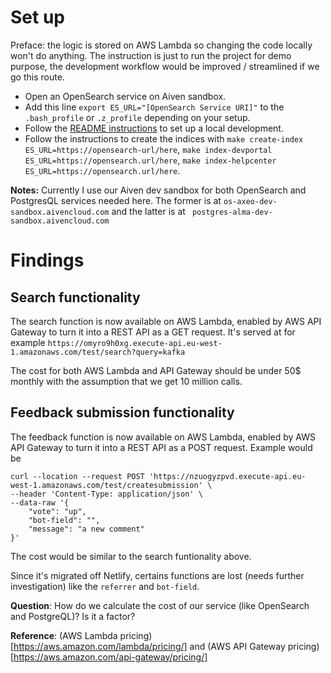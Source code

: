 # Set up

Preface: the logic is stored on AWS Lambda so changing the code locally won't do anything. The instruction is just to run the project for demo purpose, the development workflow would be improved / streamlined if we go this route.

- Open an OpenSearch service on Aiven sandbox.
- Add this line `export ES_URL="[OpenSearch Service URI]"` to the `.bash_profile` or `.z_profile` depending on your setup.
- Follow the [README instructions](https://github.com/aiven/devportal#local-development) to set up a local development.
- Follow the instructions to create the indices with `make create-index ES_URL=https://opensearch-url/here`, `make index-devportal ES_URL=https://opensearch.url/here`, `make index-helpcenter ES_URL=https://opensearch.url/here`.

**Notes:** Currently I use our Aiven dev sandbox for both OpenSearch and PostgresQL services needed here. The former is at `os-axeo-dev-sandbox.aivencloud.com` and the latter is at ` postgres-alma-dev-sandbox.aivencloud.com`

# Findings

## Search functionality

The search function is now available on AWS Lambda, enabled by AWS API Gateway to turn it into a REST API as a GET request. It's served at for example `https://omyro9h0xg.execute-api.eu-west-1.amazonaws.com/test/search?query=kafka`

The cost for both AWS Lambda and API Gateway should be under 50$ monthly with the assumption that we get 10 million calls.

## Feedback submission functionality

The feedback function is now available on AWS Lambda, enabled by AWS API Gateway to turn it into a REST API as a POST request. Example would be

```
curl --location --request POST 'https://nzuogyzpvd.execute-api.eu-west-1.amazonaws.com/test/createsubmission' \
--header 'Content-Type: application/json' \
--data-raw '{
    "vote": "up",
    "bot-field": "",
    "message": "a new comment"
}'
```

The cost would be similar to the search funtionality above.

Since it's migrated off Netlify, certains functions are lost (needs further investigation) like the `referrer` and `bot-field`.

**Question**: How do we calculate the cost of our service (like OpenSearch and PostgreQL)? Is it a factor?

**Reference**: (AWS Lambda pricing)[https://aws.amazon.com/lambda/pricing/] and (AWS API Gateway pricing)[https://aws.amazon.com/api-gateway/pricing/]
